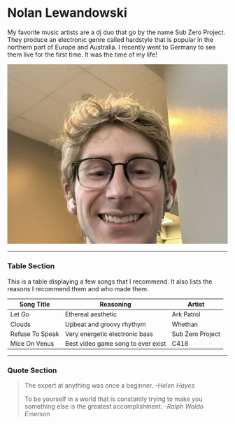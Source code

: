 # Nolan Lewandowski

My favorite music artists are a dj duo that go by the name Sub Zero Project. They produce an electronic genre called hardstyle that is popular in the northern part of Europe and Australia. I recently went to Germany to see them live for the first time. It was the time of my life!

![Picture of Me](DAaSSelfieImage.jpeg)

---

### Table Section

This is a table displaying a few songs that I recommend. It also lists the reasons I recommend them and who made them.

| Song Title | Reasoning | Artist |
| --- | --- | --- |
| Let Go | Ethereal aesthetic | Ark Patrol |
| Clouds | Upbeat and groovy rhythym | Whethan |
| Refuse To Speak | Very energetic electronic bass | Sub Zero Project |
| Mice On Venus | Best video game song to ever exist | C418 |

---

### Quote Section
> The expert at anything was once a beginner. *-Helen Hayes*
>
> To be yourself in a world that is constantly trying to make you something else is the greatest accomplishment. *-Ralph Waldo Emerson*